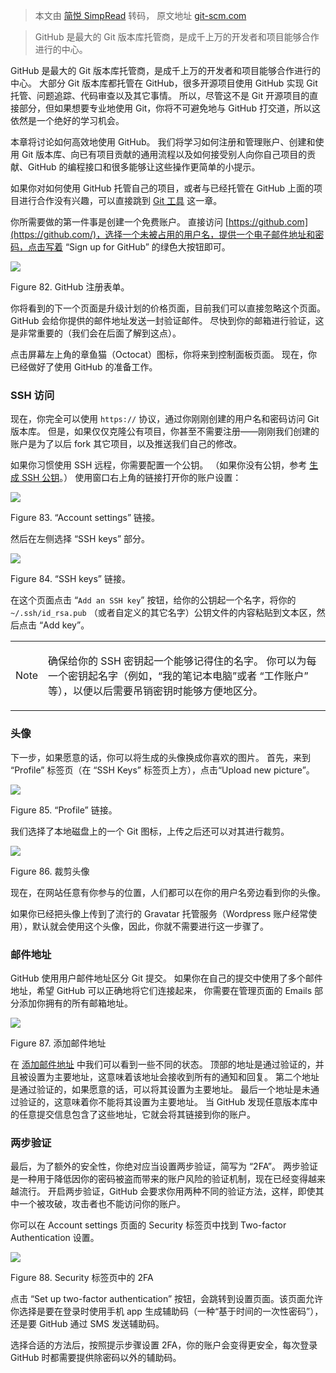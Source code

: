 > 本文由 [简悦 SimpRead](http://ksria.com/simpread/) 转码， 原文地址 [git-scm.com](https://git-scm.com/book/zh/v2/GitHub-%E8%B4%A6%E6%88%B7%E7%9A%84%E5%88%9B%E5%BB%BA%E5%92%8C%E9%85%8D%E7%BD%AE)

> GitHub 是最大的 Git 版本库托管商，是成千上万的开发者和项目能够合作进行的中心。

GitHub 是最大的 Git 版本库托管商，是成千上万的开发者和项目能够合作进行的中心。 大部分 Git 版本库都托管在 GitHub，很多开源项目使用 GitHub 实现 Git 托管、问题追踪、代码审查以及其它事情。 所以，尽管这不是 Git 开源项目的直接部分，但如果想要专业地使用 Git，你将不可避免地与 GitHub 打交道，所以这依然是一个绝好的学习机会。

本章将讨论如何高效地使用 GitHub。 我们将学习如何注册和管理账户、创建和使用 Git 版本库、向已有项目贡献的通用流程以及如何接受别人向你自己项目的贡献、GitHub 的编程接口和很多能够让这些操作更简单的小提示。

如果你对如何使用 GitHub 托管自己的项目，或者与已经托管在 GitHub 上面的项目进行合作没有兴趣，可以直接跳到 [Git 工具](#ch07-git-tools) 这一章。

你所需要做的第一件事是创建一个免费账户。 直接访问 [https://github.com](https://github.com/)，选择一个未被占用的用户名，提供一个电子邮件地址和密码，点击写着 “Sign up for GitHub” 的绿色大按钮即可。

![](https://git-scm.com/book/en/v2/images/signup.png)

Figure 82. GitHub 注册表单。

你将看到的下一个页面是升级计划的价格页面，目前我们可以直接忽略这个页面。 GitHub 会给你提供的邮件地址发送一封验证邮件。 尽快到你的邮箱进行验证，这是非常重要的（我们会在后面了解到这点）。

点击屏幕左上角的章鱼猫（Octocat）图标，你将来到控制面板页面。 现在，你已经做好了使用 GitHub 的准备工作。

### SSH 访问

现在，你完全可以使用 `https://` 协议，通过你刚刚创建的用户名和密码访问 Git 版本库。 但是，如果仅仅克隆公有项目，你甚至不需要注册——刚刚我们创建的账户是为了以后 fork 其它项目，以及推送我们自己的修改。

如果你习惯使用 SSH 远程，你需要配置一个公钥。 （如果你没有公钥，参考 [生成 SSH 公钥](https://git-scm.com/book/zh/v2/ch00/_generate_ssh_key)。） 使用窗口右上角的链接打开你的账户设置：

![](https://git-scm.com/book/en/v2/images/account-settings.png)

Figure 83. “Account settings” 链接。

然后在左侧选择 “SSH keys” 部分。

![](https://git-scm.com/book/en/v2/images/ssh-keys.png)

Figure 84. “SSH keys” 链接。

在这个页面点击 “`Add an SSH key`” 按钮，给你的公钥起一个名字，将你的 `~/.ssh/id_rsa.pub` （或者自定义的其它名字）公钥文件的内容粘贴到文本区，然后点击 “Add key”。

<table><tbody><tr><td><p>Note</p></td><td><p>确保给你的 SSH 密钥起一个能够记得住的名字。 你可以为每一个密钥起名字（例如，“我的笔记本电脑”或者 “工作账户” 等），以便以后需要吊销密钥时能够方便地区分。</p></td></tr></tbody></table>

### 头像

下一步，如果愿意的话，你可以将生成的头像换成你喜欢的图片。 首先，来到 “Profile” 标签页（在 “SSH Keys” 标签页上方），点击“Upload new picture”。

![](https://git-scm.com/book/en/v2/images/your-profile.png)

Figure 85. “Profile” 链接。

我们选择了本地磁盘上的一个 Git 图标，上传之后还可以对其进行裁剪。

![](https://git-scm.com/book/en/v2/images/avatar-crop.png)

Figure 86. 裁剪头像

现在，在网站任意有你参与的位置，人们都可以在你的用户名旁边看到你的头像。

如果你已经把头像上传到了流行的 Gravatar 托管服务（Wordpress 账户经常使用），默认就会使用这个头像，因此，你就不需要进行这一步骤了。

### 邮件地址

GitHub 使用用户邮件地址区分 Git 提交。 如果你在自己的提交中使用了多个邮件地址，希望 GitHub 可以正确地将它们连接起来， 你需要在管理页面的 Emails 部分添加你拥有的所有邮箱地址。

![](https://git-scm.com/book/en/v2/images/email-settings.png)

Figure 87. 添加邮件地址

在 [添加邮件地址](https://git-scm.com/book/zh/v2/ch00/_add_email_addresses) 中我们可以看到一些不同的状态。 顶部的地址是通过验证的，并且被设置为主要地址，这意味着该地址会接收到所有的通知和回复。 第二个地址是通过验证的，如果愿意的话，可以将其设置为主要地址。 最后一个地址是未通过验证的，这意味着你不能将其设置为主要地址。 当 GitHub 发现任意版本库中的任意提交信息包含了这些地址，它就会将其链接到你的账户。

### 两步验证

最后，为了额外的安全性，你绝对应当设置两步验证，简写为 “2FA”。 两步验证是一种用于降低因你的密码被盗而带来的账户风险的验证机制，现在已经变得越来越流行。 开启两步验证，GitHub 会要求你用两种不同的验证方法，这样，即使其中一个被攻破，攻击者也不能访问你的账户。

你可以在 Account settings 页面的 Security 标签页中找到 Two-factor Authentication 设置。

![](https://git-scm.com/book/en/v2/images/2fa-1.png)

Figure 88. Security 标签页中的 2FA

点击 “Set up two-factor authentication” 按钮，会跳转到设置页面。该页面允许你选择是要在登录时使用手机 app 生成辅助码（一种“基于时间的一次性密码”），还是要 GitHub 通过 SMS 发送辅助码。

选择合适的方法后，按照提示步骤设置 2FA，你的账户会变得更安全，每次登录 GitHub 时都需要提供除密码以外的辅助码。